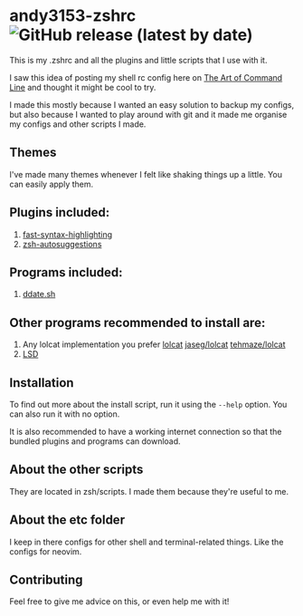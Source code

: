 # andy3153-zshrc ![GitHub release (latest by date)](https://img.shields.io/github/v/release/Andy3153/andy3153-zshrc)
This is my .zshrc and all the plugins and little scripts that I use with it.

I saw this idea of posting my shell rc config here on [The Art of Command Line](https://github.com/jlevy/the-art-of-command-line) and thought it might be cool to try.

I made this mostly because I wanted an easy solution to backup my configs, but also because I wanted to play around with git and it made me organise my configs and other scripts I made.

## Themes
I've made many themes whenever I felt like shaking things up a little. You can easily apply them.

## Plugins included:

  1. [fast-syntax-highlighting](https://github.com/zdharma/fast-syntax-highlighting)
  2. [zsh-autosuggestions](https://github.com/zsh-users/zsh-autosuggestions)

## Programs included:
  1. [ddate.sh](https://github.com/bake/ddate.sh)

## Other programs recommended to install are:
  1. Any lolcat implementation you prefer [lolcat](https://github.com/busyloop/lolcat) [jaseg/lolcat](https://github.com/jaseg/lolcat) [tehmaze/lolcat](https://github.com/tehmaze/lolcat)
  2. [LSD](https://github.com/Peltoche/lsd)

## Installation
To find out more about the install script, run it using the `--help` option. You can also run it with no option.

It is also recommended to have a working internet connection so that the bundled plugins and programs can download.

## About the other scripts
They are located in zsh/scripts. I made them because they're useful to me.

## About the etc folder
I keep in there configs for other shell and terminal-related things. Like the configs for neovim. 

## Contributing
Feel free to give me advice on this, or even help me with it!
